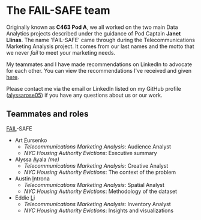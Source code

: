# The FAIL-SAFE team
Originally known as **C463 Pod A**, we all worked on the two main Data Analytics projects described under the guidance of Pod Captain **Janet Llinas**. The name 'FAIL-SAFE' came through during the Telecommunications Marketing Analysis project. 
It comes from our last names and the motto that we never _fail_ to meet your marketing needs.  

My teammates and I have made recommendations on LinkedIn to advocate for each other. You can view the recommendations I've received and given [here](https://www.linkedin.com/in/alyssaayala1105/details/recommendations/).

Please contact me via the email or LinkedIn listed on my GitHub profile ([alyssarose05](https://github.com/alyssarose05)) if you have any questions about us or our work.

## Teammates and roles
<ins>FAIL</ins>-SAFE
 - Art <ins>F</ins>ursenko
   - *Telecommunications Marketing Analysis*: Audience Analyst
   - *NYC Housing Authority Evictions*: Executive summary
- Alyssa <ins>A</ins>yala _(me)_
  - *Telecommunications Marketing Analysis*: Creative Analyst
  - *NYC Housing Authority Evictions*: The context of the problem
- Austin <ins>I</ins>ntrona
  - *Telecommunications Marketing Analysis*: Spatial Analyst
  - *NYC Housing Authority Evictions*: Methodology of the dataset
- Eddie <ins>L</ins>i
  - *Telecommunications Marketing Analysis*: Inventory Analyst
  - *NYC Housing Authority Evictions*: Insights and visualizations

